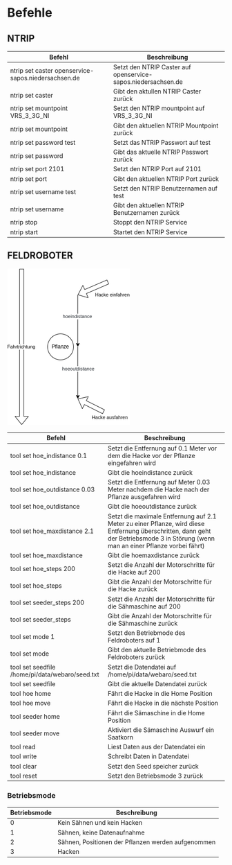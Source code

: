 # Befehle

## NTRIP

| Befehl | Beschreibung |
| ------ | ------------ |
| ntrip set caster openservice-sapos.niedersachsen.de | Setzt den NTRIP Caster auf openservice-sapos.niedersachsen.de |
| ntrip set caster | Gibt den aktullen NTRIP Caster zurück |
| ntrip set mountpoint VRS_3_3G_NI | Setzt den NTRIP mountpoint auf VRS_3_3G_NI |
| ntrip set mountpoint | Gibt den aktuellen NTRIP Mountpoint zurück |
| ntrip set password test | Setzt das NTRIP Passwort auf test |
| ntrip set password | Gibt das aktuelle NTRIP Passwort zurück |
| ntrip set port 2101 | Setzt den NTRIP Port auf 2101 |
| ntrip set port | Gibt den aktuellen NTRIP Port zurück |
| ntrip set username test | Setzt den NTRIP Benutzernamen auf test |
| ntrip set username | Gibt den aktuellen NTRIP Benutzernamen zurück |
| ntrip stop | Stoppt den NTRIP Service |
| ntrip start | Startet den NTRIP Service |

## FELDROBOTER

![](docs/seedhoe.drawio.png)

| Befehl | Beschreibung |
| ------ | ------------ |
| tool set hoe_indistance 0.1 | Setzt die Entfernung auf 0.1 Meter vor dem die Hacke vor der Pflanze eingefahren wird |
| tool set hoe_indistance | Gibt die hoeindistance zurück |
| tool set hoe_outdistance 0.03 | Setzt die Entfernung auf Meter 0.03 Meter nachdem die Hacke nach der Pflanze ausgefahren wird | 
| tool set hoe_outdistance | Gibt die hoeoutdistance zurück |
| tool set hoe_maxdistance 2.1 | Setzt die maximale Entfernung auf 2.1 Meter zu einer Pflanze, wird diese Entfernung überschritten, dann geht der Betriebsmode 3 in Störung (wenn man an einer Pflanze vorbei fährt) |
| tool set hoe_maxdistance | Gibt die hoemaxdistance zurück |
| tool set hoe_steps 200 | Setzt die Anzahl der Motorschritte für die Hacke auf 200 |
| tool set hoe_steps | Gibt die Anzahl der Motorschritte für die Hacke zurück |
| tool set seeder_steps 200 | Setzt die Anzahl der Motorschritte für die Sähmaschine auf 200 |
| tool set seeder_steps | Gibt die Anzahl der Motorschritte für die Sähmaschine zurück |
| tool set mode 1 | Setzt den Betriebmode des Feldroboters auf 1 |
| tool set mode | Gibt den aktuelle Betriebmode des Feldroboters zurück |
| tool set seedfile /home/pi/data/webaro/seed.txt | Setzt die Datendatei auf /home/pi/data/webaro/seed.txt |
| tool set seedfile | Gibt die aktuelle Datendatei zurück |
| tool hoe home | Fährt die Hacke in die Home Position |
| tool hoe move | Fährt die Hacke in die nächste Position |
| tool seeder home | Fährt die Sämaschine in die Home Position |
| tool seeder move | Aktiviert die Sämaschine Auswurf ein Saatkorn |
| tool read | Liest Daten aus der Datendatei ein |
| tool write | Schreibt Daten in Datendatei |
| tool clear | Setzt den Seed speicher zurück |
| tool reset | Setzt den Betriebsmode 3 zurück |

### Betriebsmode

| Betriebsmode | Beschreibung |
| ------ | ------------ |
| 0 | Kein Sähnen und kein Hacken |
| 1 | Sähnen, keine Datenaufnahme |
| 2 | Sähnen, Positionen der Pflanzen werden aufgenommen |
| 3 | Hacken |
